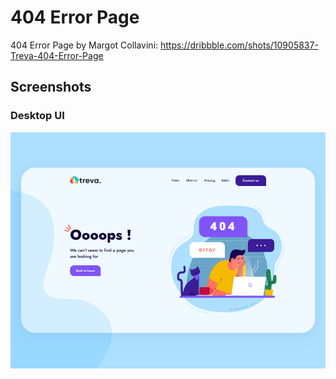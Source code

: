 # 404 Error Page

404 Error Page by Margot Collavini: https://dribbble.com/shots/10905837-Treva-404-Error-Page

## Screenshots

### Desktop UI

![Screenshot](./screenshot/screenshot.webp)